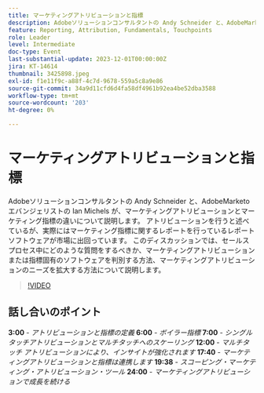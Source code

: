 ```yaml
---
title: マーケティングアトリビューションと指標
description: Adobeソリューションコンサルタントの Andy Schneider と、AdobeMarketoエバンジェリストの Ian Michels が、マーケティングアトリビューションとマーケティング指標の違いについて説明します。 アトリビューションを行うと述べているが、実際にはマーケティング指標に関するレポートを行っているレポートソフトウェアが市場に出回っています。 このディスカッションでは、セールスプロセス中にどのような質問をするべきか、マーケティングアトリビューションまたは指標固有のソフトウェアを判別する方法、マーケティングアトリビューションのニーズを拡大する方法について説明します。
feature: Reporting, Attribution, Fundamentals, Touchpoints
role: Leader
level: Intermediate
doc-type: Event
last-substantial-update: 2023-12-01T00:00:00Z
jira: KT-14614
thumbnail: 3425898.jpeg
exl-id: f1e11f9c-a88f-4c7d-9678-559a5c8a9e86
source-git-commit: 34a9d11cfd6d4fa58df4961b92ea4be52dba3588
workflow-type: tm+mt
source-wordcount: '203'
ht-degree: 0%

---
```


# マーケティングアトリビューションと指標

Adobeソリューションコンサルタントの Andy Schneider と、AdobeMarketoエバンジェリストの Ian Michels が、マーケティングアトリビューションとマーケティング指標の違いについて説明します。 アトリビューションを行うと述べているが、実際にはマーケティング指標に関するレポートを行っているレポートソフトウェアが市場に出回っています。 このディスカッションでは、セールスプロセス中にどのような質問をするべきか、マーケティングアトリビューションまたは指標固有のソフトウェアを判別する方法、マーケティングアトリビューションのニーズを拡大する方法について説明します。

>[!VIDEO](https://video.tv.adobe.com/v/3425898/?learn=on)

## 話し合いのポイント

**3:00** - *アトリビューションと指標の定義*
**6:00** - *ボイラー指標*
**7:00** - *シングルタッチアトリビューションとマルチタッチへのスケーリング*
**12:00** - *マルチタッチ アトリビューションにより、インサイトが強化されます*
**17:40** - *マーケティングアトリビューションと指標は連携します*
**19:38** - *スコーピング・マーケティング・アトリビューション・ツール*
**24:00** - *マーケティングアトリビューションで成長を続ける*
